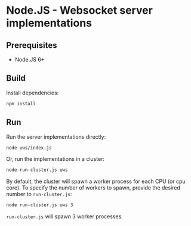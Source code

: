 # Node.JS - Websocket server implementations

## Prerequisites

- Node.JS 6+

## Build

Install dependencies:

```bash
npm install
```

## Run

Run the server implementations directly:

```bash
node uws/index.js
```

Or, run the implementations in a cluster:

```bash
node run-cluster.js uws
```

By default, the cluster will spawn a worker process for each CPU (or cpu core).
To specify the number of workers to spawn, provide the desired number to
`run-cluster.js`:

```bash
node run-cluster.js uws 3
```

`run-cluster.js` will spawn 3 worker processes.
